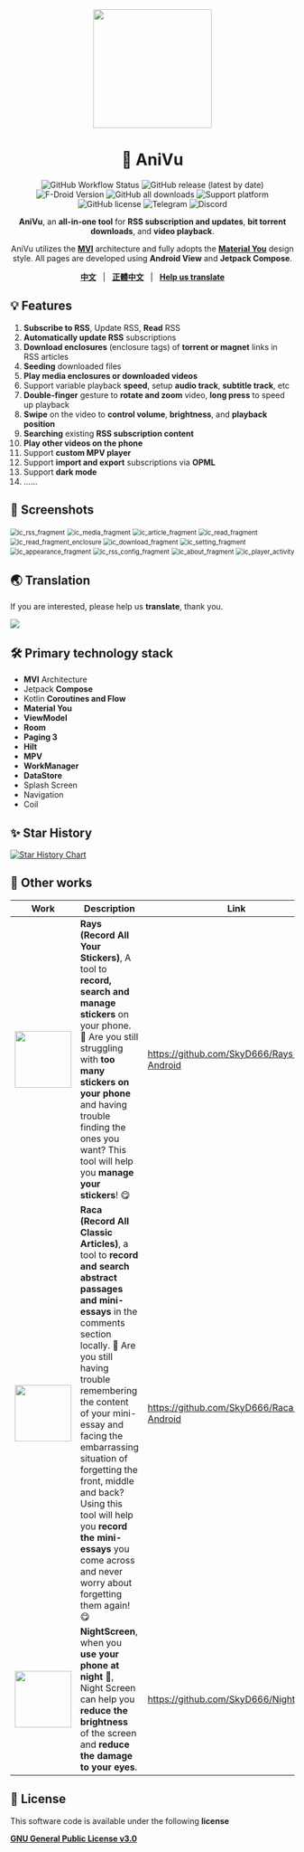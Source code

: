 <div align="center">
    <div>
        <img src="doc/image/AniVu.svg" style="height: 210px"/>
    </div>
    <h1>🥰 AniVu</h1>
    <p>
        <a href="https://github.com/SkyD666/AniVu/actions" style="text-decoration:none">
            <img src="https://img.shields.io/github/actions/workflow/status/SkyD666/AniVu/pre_release.yml?branch=master&style=for-the-badge" alt="GitHub Workflow Status"  />
        </a>
        <a href="https://github.com/SkyD666/AniVu/releases/latest" style="text-decoration:none">
            <img src="https://img.shields.io/github/v/release/SkyD666/AniVu?display_name=release&style=for-the-badge" alt="GitHub release (latest by date)"/>
        </a>
        <a href="https://f-droid.org/packages/com.skyd.anivu/" style="text-decoration:none">
            <img src="https://img.shields.io/f-droid/v/com.skyd.anivu?style=for-the-badge&logo=F-Droid&color=1976d2" alt="F-Droid Version"/>
        </a>
        <a href="https://github.com/SkyD666/AniVu/releases/latest" style="text-decoration:none" >
            <img src="https://img.shields.io/github/downloads/SkyD666/AniVu/total?style=for-the-badge" alt="GitHub all downloads"/>
        </a>
        <a href="https://www.android.com/versions/nougat-7-0" style="text-decoration:none" >
            <img src="https://img.shields.io/badge/Android 7.0+-brightgreen?style=for-the-badge&logo=android&logoColor=white" alt="Support platform"/>
        </a>
        <a href="https://github.com/SkyD666/AniVu/blob/master/LICENSE" style="text-decoration:none" >
            <img src="https://img.shields.io/github/license/SkyD666/AniVu?style=for-the-badge" alt="GitHub license"/>
        </a>
        <a href="https://t.me/SkyD666Chat" style="text-decoration:none" >
            <img src="https://img.shields.io/badge/Telegram-2CA5E0?logo=telegram&logoColor=white&style=for-the-badge" alt="Telegram"/>
        </a>
        <a href="https://discord.gg/pEWEjeJTa3" style="text-decoration:none" >
            <img src="https://img.shields.io/discord/982522006819991622?color=5865F2&label=Discord&logo=discord&logoColor=white&style=for-the-badge" alt="Discord"/>
        </a>
    </p>
    <p>
        <b>AniVu</b>, an <b>all-in-one tool</b> for <b>RSS subscription and updates</b>, <b>bit torrent downloads</b>, and <b>video playback</b>.
    </p>
    <p>
        AniVu utilizes the <b><a href="https://developer.android.com/topic/architecture#recommended-app-arch">MVI</a></b> architecture and fully adopts the <b><a href="https://m3.material.io/">Material You</a></b> design style. All pages are developed using <b>Android View</b> and <b>Jetpack Compose</b>.
    </p>
    <p>
        <b><a href="doc/readme/README-zh-rCN.md">中文</a></b>&nbsp&nbsp&nbsp|&nbsp&nbsp&nbsp<b><a href="doc/readme/README-zh-rTW.md">正體中文</a></b>&nbsp&nbsp&nbsp|&nbsp&nbsp&nbsp<b><a href="https://crowdin.com/project/anivu">Help us translate</a></b>
    </p>
</div>



## 💡 Features

1. **Subscribe to RSS**, Update RSS, **Read** RSS
2. **Automatically update RSS** subscriptions
3. **Download enclosures** (enclosure tags) of **torrent or magnet** links in RSS articles
4. **Seeding** downloaded files
5. **Play media enclosures or downloaded videos**
6. Support variable playback **speed**, setup **audio track**, **subtitle track**, etc
7. **Double-finger** gesture to **rotate and zoom** video, **long press** to speed up playback
8. **Swipe** on the video to **control volume**, **brightness**, and **playback position**
9. **Searching** existing **RSS subscription content**
10. **Play other videos on the phone**
11. Support **custom MPV player**
12. Support **import and export** subscriptions via **OPML**
13. Support **dark mode**
14. ......

## 🤩 Screenshots

<img src="doc/image/en/ic_rss_fragment.jpg" alt="ic_rss_fragment" style="zoom:80%;" /> <img src="doc/image/en/ic_media_fragment.jpg" alt="ic_media_fragment" style="zoom:80%;" />
<img src="doc/image/en/ic_article_fragment.jpg" alt="ic_article_fragment" style="zoom:80%;" /> <img src="doc/image/en/ic_read_fragment.jpg" alt="ic_read_fragment" style="zoom:80%;" />
<img src="doc/image/en/ic_read_fragment_enclosure.jpg" alt="ic_read_fragment_enclosure" style="zoom:80%;" /> <img src="doc/image/en/ic_download_fragment.jpg" alt="ic_download_fragment" style="zoom:80%;" />
<img src="doc/image/en/ic_setting_fragment.jpg" alt="ic_setting_fragment" style="zoom:80%;" /> <img src="doc/image/en/ic_appearance_fragment.jpg" alt="ic_appearance_fragment" style="zoom:80%;" />
<img src="doc/image/en/ic_rss_config_fragment.jpg" alt="ic_rss_config_fragment" style="zoom:80%;" /> <img src="doc/image/en/ic_about_fragment.jpg" alt="ic_about_fragment" style="zoom:80%;" />
<img src="doc/image/en/ic_player_activity.jpg" alt="ic_player_activity" style="zoom:80%;" />

## 🌏 Translation

If you are interested, please help us **translate**, thank you.

<a title="Crowdin" target="_blank" href="https://crowdin.com/project/anivu"><img src="https://badges.crowdin.net/anivu/localized.svg"></a>

## 🛠 Primary technology stack

- **MVI** Architecture
- Jetpack **Compose**
- Kotlin ﻿**Coroutines and Flow**
- **Material You**
- **ViewModel**
- **Room**
- **Paging 3**
- **Hilt**
- **MPV**
- **WorkManager**
- **DataStore**
- Splash Screen
- Navigation
- Coil

## ✨ Star History

[![Star History Chart](https://api.star-history.com/svg?repos=SkyD666/AniVu)](https://star-history.com/?repos=SkyD666/AniVu#SkyD666/AniVu&Date)

## 🎈 Other works

<table>
<thead>
  <tr>
    <th>Work</th>
    <th>Description</th>
    <th>Link</th>
  </tr>
</thead>
<tbody>
  <tr>
    <td><img src="doc/image/Rays.svg" style="height: 100px"/></td>
    <td><b>Rays (Record All Your Stickers)</b>, A tool to <b>record, search and manage stickers</b> on your phone. 🥰 Are you still struggling with <b>too many stickers on your phone</b> and having trouble finding the ones you want? This tool will help you <b>manage your stickers</b>! 😋</td>
    <td><a href="https://github.com/SkyD666/Rays-Android">https://github.com/SkyD666/Rays-Android</a></td>
  </tr>
  <tr>
    <td><img src="doc/image/Raca.svg" style="height: 100px"/></td>
    <td><b>Raca (Record All Classic Articles)</b>, a tool to <b>record and search abstract passages and mini-essays</b> in the comments section locally. 🤗 Are you still having trouble remembering the content of your mini-essay and facing the embarrassing situation of forgetting the front, middle and back? Using this tool will help you <b>record the mini-essays</b> you come across and never worry about forgetting them again! 😋</td>
    <td><a href="https://github.com/SkyD666/Raca-Android">https://github.com/SkyD666/Raca-Android</a></td>
  </tr>
  <tr>
    <td><img src="doc/image/NightScreen.svg" style="height: 100px"/></td>
    <td><b>NightScreen</b>, when you <b>use your phone at night</b> 🌙, Night Screen can help you <b>reduce the brightness</b> of the screen and <b>reduce the damage to your eyes</b>.</td>
    <td><a href="https://github.com/SkyD666/NightScreen">https://github.com/SkyD666/NightScreen</a></td>
  </tr>
</tbody>
</table>

## 📃 License

This software code is available under the following **license**

[**GNU General Public License v3.0**](LICENSE)
